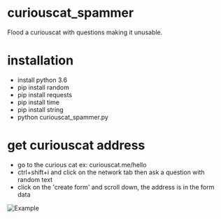 # curiouscat_spammer
Flood a curiouscat with questions making it unusable.

# installation
 - install python 3.6
 - pip install random
 - pip install requests
 - pip install time
 - pip install string
 - python curiouscat_spammer.py
 
# get curiouscat address
 - go to the curious cat ex: curiouscat.me/hello
 - ctrl+shift+i and click on the network tab then ask a question with random text
 - click on the 'create form' and scroll down, the address is in the form data

![Example](https://i.imgur.com/fQczXvv.gif)
